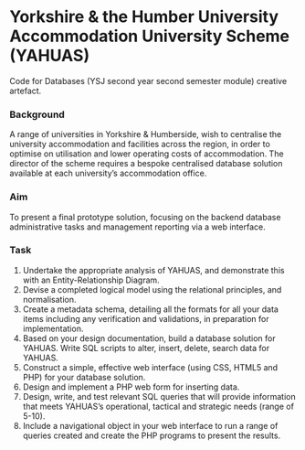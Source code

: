 # Yorkshire & the Humber University Accommodation University Scheme (YAHUAS)

Code for Databases (YSJ second year second semester module) creative artefact.


### Background

A range of universities in Yorkshire & Humberside, wish to centralise the university accommodation and facilities across the region, in order to optimise on utilisation and lower operating costs of accommodation.  The director of the scheme requires a bespoke centralised database solution available at each university’s accommodation office. 

### Aim
To present a final prototype solution, focusing on the backend database administrative tasks and management reporting via a web interface.

### Task 

1. Undertake the appropriate analysis of YAHUAS, and  demonstrate this with an Entity-Relationship Diagram.
2. Devise a completed logical model using the relational principles, and normalisation.
3. Create a metadata schema, detailing all the formats for all your data items including any verification and validations, in preparation for implementation.
4. Based on your design documentation, build a database solution for YAHUAS.  Write SQL scripts to alter, insert, delete, search data for YAHUAS.
5. Construct a simple, effective web interface (using CSS, HTML5 and PHP) for your database solution. 
6. Design and implement a PHP web form for inserting data.
7. Design, write, and test relevant SQL queries that will provide information that meets YAHUAS’s operational, tactical and strategic needs (range of 5-10). 
8. Include a navigational object in your web interface to run a range of queries created and create the PHP programs to present the results.
